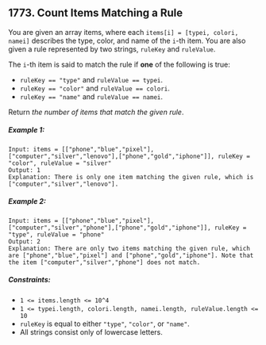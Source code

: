 ## 1773. Count Items Matching a Rule

You are given an array items, where each ```items[i] = [typei, colori, namei]``` describes the type, color, and name of the ```i```-th item. You are also given a rule represented by two strings, ```ruleKey``` and ```ruleValue```.

The ```i```-th item is said to match the rule if **one** of the following is true:

* ```ruleKey == "type"``` and ```ruleValue == typei```.
* ```ruleKey == "color"``` and ```ruleValue == colori```.
* ```ruleKey == "name"``` and ```ruleValue == namei```.

Return *the number of items that match the given rule*.

##### Example 1:
```
Input: items = [["phone","blue","pixel"],["computer","silver","lenovo"],["phone","gold","iphone"]], ruleKey = "color", ruleValue = "silver"
Output: 1
Explanation: There is only one item matching the given rule, which is ["computer","silver","lenovo"].
```
##### Example 2:
```
Input: items = [["phone","blue","pixel"],["computer","silver","phone"],["phone","gold","iphone"]], ruleKey = "type", ruleValue = "phone"
Output: 2
Explanation: There are only two items matching the given rule, which are ["phone","blue","pixel"] and ["phone","gold","iphone"]. Note that the item ["computer","silver","phone"] does not match.
```

##### Constraints:

* ```1 <= items.length <= 10^4```
* ```1 <= typei.length, colori.length, namei.length, ruleValue.length <= 10```
* ```ruleKey``` is equal to either ```"type"```, ```"color"```, or ```"name"```.
* All strings consist only of lowercase letters.